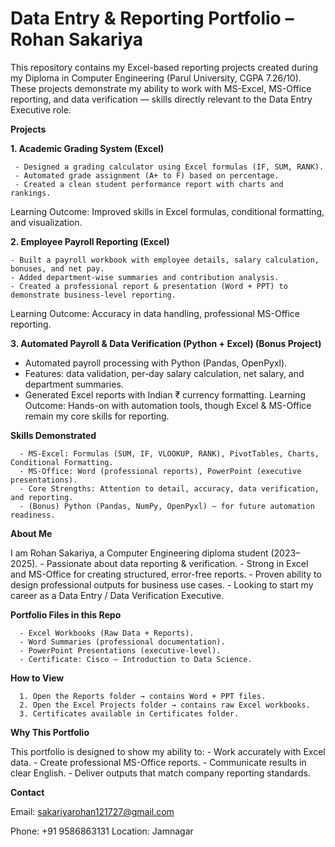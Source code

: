 # Data Entry & Reporting Portfolio – Rohan Sakariya

This repository contains my Excel-based reporting projects created during my Diploma in Computer Engineering (Parul University, CGPA 7.26/10). These projects demonstrate my ability to work with MS-Excel, MS-Office reporting, and data verification — skills directly relevant to the Data Entry Executive role.

**Projects**

**1. Academic Grading System (Excel)**

     - Designed a grading calculator using Excel formulas (IF, SUM, RANK).
     - Automated grade assignment (A+ to F) based on percentage.
     - Created a clean student performance report with charts and rankings.
Learning Outcome: Improved skills in Excel formulas, conditional formatting, and visualization.


**2. Employee Payroll Reporting (Excel)**

    - Built a payroll workbook with employee details, salary calculation, bonuses, and net pay.
    - Added department-wise summaries and contribution analysis.
    - Created a professional report & presentation (Word + PPT) to demonstrate business-level reporting.
Learning Outcome: Accuracy in data handling, professional MS-Office reporting.


**3. Automated Payroll & Data Verification (Python + Excel) (Bonus Project)**
   - Automated payroll processing with Python (Pandas, OpenPyxl).
   - Features: data validation, per-day salary calculation, net salary, and department summaries.
   - Generated Excel reports with Indian ₹ currency formatting.
Learning Outcome: Hands-on with automation tools, though Excel & MS-Office remain my core skills for reporting.


**Skills Demonstrated**

      - MS-Excel: Formulas (SUM, IF, VLOOKUP, RANK), PivotTables, Charts, Conditional Formatting.
      - MS-Office: Word (professional reports), PowerPoint (executive presentations).
      - Core Strengths: Attention to detail, accuracy, data verification, and reporting.
      - (Bonus) Python (Pandas, NumPy, OpenPyxl) – for future automation readiness.

**About Me**


I am Rohan Sakariya, a Computer Engineering diploma student (2023–2025).
      - Passionate about data reporting & verification.
      - Strong in Excel and MS-Office for creating structured, error-free reports.
      - Proven ability to design professional outputs for business use cases.
      - Looking to start my career as a Data Entry / Data Verification Executive.

**Portfolio Files in this Repo**

      - Excel Workbooks (Raw Data + Reports).
      - Word Summaries (professional documentation).
      - PowerPoint Presentations (executive-level).
      - Certificate: Cisco – Introduction to Data Science.

**How to View**

      1. Open the Reports folder → contains Word + PPT files.
      2. Open the Excel Projects folder → contains raw Excel workbooks.
      3. Certificates available in Certificates folder.

**Why This Portfolio**

This portfolio is designed to show my ability to:
    - Work accurately with Excel data.
    - Create professional MS-Office reports.
    - Communicate results in clear English.
    - Deliver outputs that match company reporting standards.

**Contact**

 Email: sakariyarohan121727@gmail.com

 Phone: +91 9586863131
Location: Jamnagar
